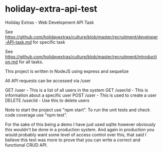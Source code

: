 # holiday-extra-api-test
Holiday Extras - Web Development API Task


See https://github.com/holidayextras/culture/blob/master/recruitment/developer-API-task.md for specific task

See https://github.com/holidayextras/culture/blob/master/recruitment/introduction.md for all tasks.

This project is written in NodeJS using express and sequelize

All API requests can be accessed via /user

GET /user - This is a list of all users in the system
GET /user/id - This is information about a specific user
POST /user - This is used to create a user
DELETE /user/id - Use this to delete users

Note to start the project use "npm start".
To run the unit tests and check code coverage use "npm test".

For the sake of this being a demo I have just used sqlite however obviously this wouldn't be done in a production system. And again in production you would probably want some level of access control over this, that said I believe this test was more to prove that you can write a correct and functional CRUD API.
